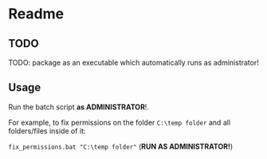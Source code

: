# Readme

## TODO

TODO: package as an executable which automatically runs as administrator!

## Usage

Run the batch script **as ADMINISTRATOR**!.

For example, to fix permissions on the folder `C:\temp folder` and all folders/files inside of it:

`fix_permissions.bat "C:\temp folder"` (**RUN AS ADMINISTRATOR!**)
